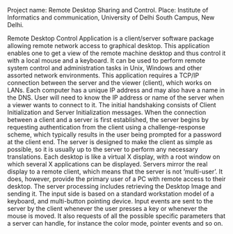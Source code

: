 Project name: Remote Desktop Sharing and Control. 
Place: Institute of Informatics and communication, University of Delhi South Campus, New Delhi.

Remote Desktop Control Application is a client/server software package allowing remote network access to graphical desktop.
This application enables one to get a view of the remote machine desktop and thus control it with a local mouse and a keyboard. It can be used to perform remote system control and administration tasks in Unix, Windows and other assorted network environments.
This application requires a TCP/IP connection between the server and the viewer (client), which works on LANs. Each computer has a unique IP address and may also have a name in the DNS. User will need to know the IP address or name of the server when a viewer wants to connect to it. The initial handshaking consists of Client Initialization and Server Initialization messages. When the connection between a client and a server is first established, the server begins by requesting authentication from the client using a challenge-response scheme, which typically results in the user being prompted for a password at the client end.
The server is designed to make the client as simple as possible, so it is usually up to the server to perform any necessary translations. Each desktop is like a virtual X display, with a root window on which several X applications can be displayed. Servers mirror the real display to a remote client, which means that the server is not ‘multi-user’. It does, however, provide the primary user of a PC with remote access to their desktop. The server processing includes retrieving the Desktop Image and sending it.
The input side is based on a standard workstation model of a keyboard, and multi-button pointing device. Input events are sent to the server by the client whenever the user presses a key or whenever the mouse is moved. It also requests of all the possible specific parameters that a server can handle, for instance the color mode, pointer events and so on.
